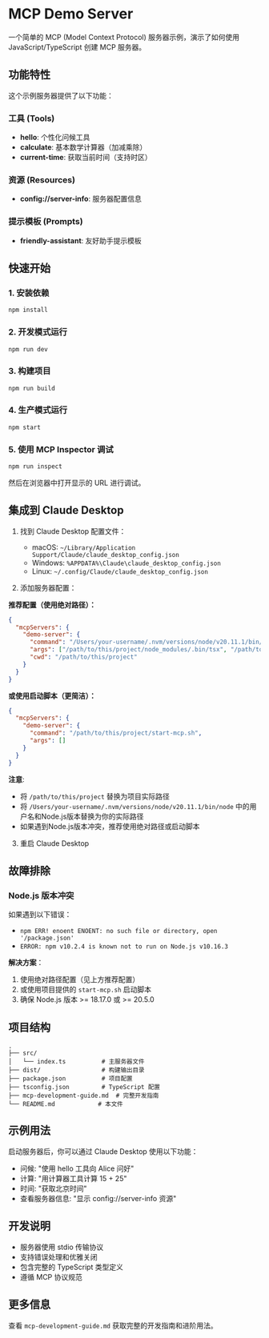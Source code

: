 # MCP Demo Server

一个简单的 MCP (Model Context Protocol) 服务器示例，演示了如何使用 JavaScript/TypeScript 创建 MCP 服务器。

## 功能特性

这个示例服务器提供了以下功能：

### 工具 (Tools)
- **hello**: 个性化问候工具
- **calculate**: 基本数学计算器（加减乘除）
- **current-time**: 获取当前时间（支持时区）

### 资源 (Resources)
- **config://server-info**: 服务器配置信息

### 提示模板 (Prompts)
- **friendly-assistant**: 友好助手提示模板

## 快速开始

### 1. 安装依赖
```bash
npm install
```

### 2. 开发模式运行
```bash
npm run dev
```

### 3. 构建项目
```bash
npm run build
```

### 4. 生产模式运行
```bash
npm start
```

### 5. 使用 MCP Inspector 调试
```bash
npm run inspect
```

然后在浏览器中打开显示的 URL 进行调试。

## 集成到 Claude Desktop

1. 找到 Claude Desktop 配置文件：
   - macOS: `~/Library/Application Support/Claude/claude_desktop_config.json`
   - Windows: `%APPDATA%\Claude\claude_desktop_config.json`
   - Linux: `~/.config/Claude/claude_desktop_config.json`

2. 添加服务器配置：

**推荐配置（使用绝对路径）：**
```json
{
  "mcpServers": {
    "demo-server": {
      "command": "/Users/your-username/.nvm/versions/node/v20.11.1/bin/node",
      "args": ["/path/to/this/project/node_modules/.bin/tsx", "/path/to/this/project/src/index.ts"],
      "cwd": "/path/to/this/project"
    }
  }
}
```

**或使用启动脚本（更简洁）：**
```json
{
  "mcpServers": {
    "demo-server": {
      "command": "/path/to/this/project/start-mcp.sh",
      "args": []
    }
  }
}
```

**注意**: 
- 将 `/path/to/this/project` 替换为项目实际路径
- 将 `/Users/your-username/.nvm/versions/node/v20.11.1/bin/node` 中的用户名和Node.js版本替换为你的实际路径
- 如果遇到Node.js版本冲突，推荐使用绝对路径或启动脚本

3. 重启 Claude Desktop

## 故障排除

### Node.js 版本冲突
如果遇到以下错误：
- `npm ERR! enoent ENOENT: no such file or directory, open '/package.json'`
- `ERROR: npm v10.2.4 is known not to run on Node.js v10.16.3`

**解决方案**：
1. 使用绝对路径配置（见上方推荐配置）
2. 或使用项目提供的 `start-mcp.sh` 启动脚本
3. 确保 Node.js 版本 >= 18.17.0 或 >= 20.5.0

## 项目结构

```
.
├── src/
│   └── index.ts          # 主服务器文件
├── dist/                 # 构建输出目录
├── package.json          # 项目配置
├── tsconfig.json         # TypeScript 配置
├── mcp-development-guide.md  # 完整开发指南
└── README.md            # 本文件
```

## 示例用法

启动服务器后，你可以通过 Claude Desktop 使用以下功能：

- 问候: "使用 hello 工具向 Alice 问好"
- 计算: "用计算器工具计算 15 + 25"
- 时间: "获取北京时间"
- 查看服务器信息: "显示 config://server-info 资源"

## 开发说明

- 服务器使用 stdio 传输协议
- 支持错误处理和优雅关闭
- 包含完整的 TypeScript 类型定义
- 遵循 MCP 协议规范

## 更多信息

查看 `mcp-development-guide.md` 获取完整的开发指南和进阶用法。